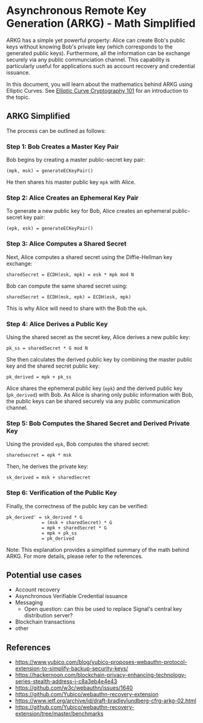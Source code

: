 # Asynchronous Remote Key Generation (ARKG) - Math Simplified

ARKG has a simple yet powerful property: Alice can create Bob's public keys
without knowing Bob's private key (which corresponds to the generated public
keys). Furthermore, all the information can be exchange securely via any public
communciation channel. This capability is particularly useful for applications
such as account recovery and credential issuance.

In this document, you will learn about the mathematics behind ARKG using
Elliptic Curves. See [Elliptic Curve Cryptography 101](ec-101.md) for an
introduction to the topic.

## ARKG Simplified

The process can be outlined as follows:

### Step 1: Bob Creates a Master Key Pair

Bob begins by creating a master public-secret key pair:

```pseudocode
(mpk, msk) = generateECKeyPair()
```

He then shares his master public key `mpk` with Alice.

### Step 2: Alice Creates an Ephemeral Key Pair

To generate a new public key for Bob, Alice creates an ephemeral public-secret key pair:

```pseudocode
(epk, esk) = generateECKeyPair()
```

### Step 3: Alice Computes a Shared Secret

Next, Alice computes a shared secret using the Diffie-Hellman key exchange:

```pseudocode
sharedSecret = ECDH(esk, mpk) = esk * mpk mod N
```

Bob can compute the same shared secret using:

```pseudocode
sharedSecret = ECDH(msk, epk) = ECDH(esk, mpk)
```

This is why Alice will need to share with the Bob the `epk`.

### Step 4: Alice Derives a Public Key

Using the shared secret as the secret key, Alice derives a new public key:

```pseudocode
pk_ss = sharedSecret * G mod N
```

She then calculates the derived public key by combining the master public key and the shared secret public key:

```pseudocode
pk_derived = mpk + pk_ss
```

Alice shares the ephemeral public key (`epk`) and the derived public key
(`pk_derived`) with Bob. As Alice is sharing only public information with Bob,
the public keys can be shared securely via any public communication channel.

### Step 5: Bob Computes the Shared Secret and Derived Private Key

Using the provided `epk`, Bob computes the shared secret:

```pseudocode
sharedsecret = epk * msk
```

Then, he derives the private key:

```pseudocode
sk_derived = msk + sharedSecret
```

### Step 6: Verification of the Public Key

Finally, the correctness of the public key can be verified:

```pseudocode
pk_derived' = sk_derived * G
             = (msk + sharedSecret) * G
             = mpk + sharedSecret * G
             = mpk + pk_ss
             = pk_derived
```

Note: This explanation provides a simplified summary of the math behind ARKG. For more details, please refer to the references.

## Potential use cases

- Account recovery
- Asynchronous Verifiable Credential issuance
- Messaging
  - Open question: can this be used to replace Signal's central key distribution server?
- Blockchain transactions
- other

## References

- <https://www.yubico.com/blog/yubico-proposes-webauthn-protocol-extension-to-simplify-backup-security-keys/>
- <https://hackernoon.com/blockchain-privacy-enhancing-technology-series-stealth-address-i-c8a3eb4e4e43>
- <https://github.com/w3c/webauthn/issues/1640>
- <https://github.com/Yubico/webauthn-recovery-extension>
- <https://www.ietf.org/archive/id/draft-bradleylundberg-cfrg-arkg-02.html>
- <https://github.com/Yubico/webauthn-recovery-extension/tree/master/benchmarks>
